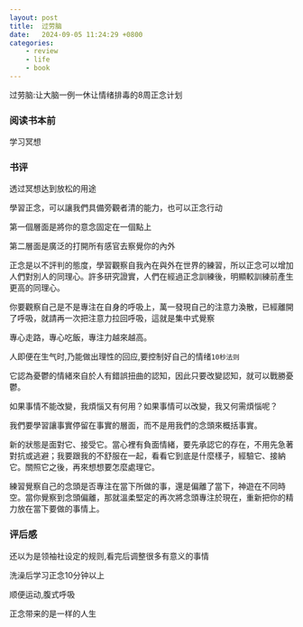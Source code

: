 ```yaml
---
layout: post
title:  过劳脑
date:   2024-09-05 11:24:29 +0800
categories: 
    - review 
    - life
    - book
---
```


过劳脑:让大脑一例一休让情绪排毒的8周正念计划

### 阅读书本前

学习冥想

### 书评

透过冥想达到放松的用途

學習正念，可以讓我們具備旁觀者清的能力，也可以正念行动

第一個層面是將你的意念固定在一個點上

第二層面是廣泛的打開所有感官去察覺你的內外

正念是以不評判的態度，學習觀察自我內在與外在世界的練習，所以正念可以增加人們對別人的同理心。許多研究證實，人們在經過正念訓練後，明顯較訓練前產生更高的同理心。

你要觀察自己是不是專注在自身的呼吸上，萬一發現自己的注意力渙散，已經離開了呼吸，就請再一次把注意力拉回呼吸，這就是集中式覺察

專心走路，專心吃飯，專注力越來越高。 

人即便在生气时,乃能做出理性的回应,要控制好自己的情绪`10秒法则`

它認為憂鬱的情緒來自於人有錯誤扭曲的認知，因此只要改變認知，就可以戰勝憂鬱。

如果事情不能改變，我煩惱又有何用？如果事情可以改變，我又何需煩惱呢？

我們要學習讓事實停留在事實的層面，而不是用我們的念頭來概括事實。

新的狀態是面對它、接受它。當心裡有負面情緒，要先承認它的存在，不用先急著對抗或逃避；我要跟我的不舒服在一起，看看它到底是什麼樣子，經驗它、接納它。關照它之後，再來想想要怎麼處理它。

練習覺察自己的念頭是否專注在當下所做的事，還是偏離了當下，神遊在不同時空。當你覺察到念頭偏離，那就溫柔堅定的再次將念頭專注於現在，重新把你的精力放在當下要做的事情上。

### 评后感

还以为是领袖社设定的规则,看完后调整很多有意义的事情

洗澡后学习正念10分钟以上

顺便运动,腹式呼吸

正念带来的是一样的人生